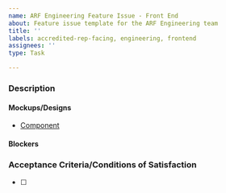 ```yaml
---
name: ARF Engineering Feature Issue - Front End
about: Feature issue template for the ARF Engineering team
title: ''
labels: accredited-rep-facing, engineering, frontend
assignees: ''
type: Task

---
```


### Description

#### Mockups/Designs
<!-- Include any available mockups or design elements -->
- [ Component ](link)

#### Blockers
<!-- Identify any potential obstacles -->

### Acceptance Criteria/Conditions of Satisfaction
<!-- Specify criteria for ticket completion -->
- [ ] 
